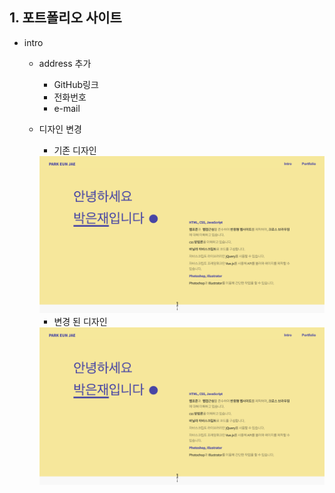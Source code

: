 ## 1. 포트폴리오 사이트
- intro

  - address 추가
    - GitHub링크
    - 전화번호
    - e-mail
    
  - 디자인 변경
    - 기존 디자인
    <img src="./imgs/200809_1.png" width="600px">
    
    - 변경 된 디자인
    <img src="./imgs/200809_1.png" width="600px">
    
    
    
    
